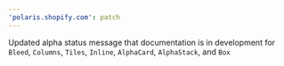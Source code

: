 ```yaml
---
'polaris.shopify.com': patch
---
```


Updated alpha status message that documentation is in development for `Bleed`, `Columns`, `Tiles`, `Inline`, `AlphaCard`, `AlphaStack`, and `Box`
